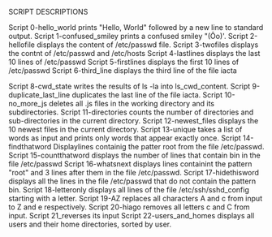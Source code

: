 SCRIPT DESCRIPTIONS

Script 0-hello_world prints "Hello, World" followed by a new line to standard output.
Script 1-confused_smiley prints a confused smiley "(Ôo)'.
Script 2-hellofile displays the content of /etc/passwd file.
Script 3-twofiles displays the contnt of /etc/passwd and /etc/hosts
Script 4-lastlines displays the last 10 lines of /etc/passwd
Script 5-firstlines displays the first 10 lines of /etc/passwd
Script 6-third_line displays the third line of the file iacta

Script 8-cwd_state writes the results of ls -la into ls_cwd_content.
Script 9-duplicate_last_line duplicates the last line of the file iacta.
Script 10-no_more_js deletes all .js files in the working directory and its subdirectories.
Script 11-directories counts the number of directories and sub-directories in the current directory.
Script 12-newest_files displays the 10 newest files in the current directory.
Script 13-unique takes a list of words as input and prints only words that appear exactly once.
Script 14-findthatword Displaylines containig the patter root from the file /etc/passwd.
Script 15-countthatword displays the number of lines that contain bin in the file /etc/passwd
Script 16-whatsnext displays lines containint the pattern "root" and 3 lines after them in the file /etc/passwd.
Script 17-hidethisword displays all the lines in the file /etc/passwd that do not contain the pattern bin.
Script 18-letteronly displays all lines of the file /etc/ssh/sshd_config starting with a letter.
Script 19-AZ replaces all characters A and c from input to Z and e respectively.
Script 20-hiago removes all letters c and C from input.
Script 21_reverses its input
Script 22-users_and_homes displays all users and their home directories, sorted by user.

